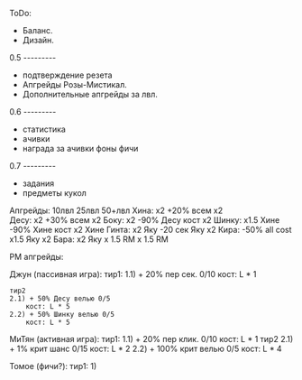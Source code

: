 
ToDo:

- Баланс.
- Дизайн.

0.5 ---------
- подтверждение резета
- Апгрейды Розы-Мистикал.
- Дополнительные апгрейды за лвл.

0.6 ---------
- статистика
- ачивки
- награда за ачивки
	фоны
	фичи

0.7 ---------
- задания
- предметы кукол



Апгрейды:
	10лвл		25лвл		50+лвл
Хина:	  x2	     +20% всем		  х2  
Десу:	  х2	     +30% всем		  х2
Боку: 	  х2	   -90% Десу кост	  х2
Шинку: х1.5 Хине   -90% Хине кост       х2 Хине
Гинта: x2 Яку	    -20 сек Яку		  х2
Кира: -50% all cost    x1.5 Яку	 	  х2
Бара:  	x2 Яку		x 1.5 RM	x 1.5 RM

РМ апгрейды:

Джун (пассивная игра):
	тир1: 
	1.1) + 20% пер сек. 0/10
		кост: L * 1

	тир2
	2.1) + 50% Десу велью 0/5
		кост: L * 5
	2.2) + 50% Шинку велью 0/5
		кост: L * 5

МиТян (активная игра):
	тир1: 
	1.1) + 20% пер клик. 0/10
		кост: L * 1
	тир2
	2.1) + 1% крит шанс 0/15
		кост: L * 2
	2.2) + 100% крит велью 0/5
		кост: L * 4

Томое (фичи?):
	тир1: 
	1) 